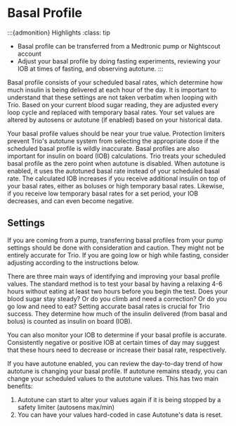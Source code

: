# Basal Profile
:::{admonition} Highlights
:class: tip
 - Basal profile can be transferred from a Medtronic pump or Nightscout account
 - Adjust your basal profile by doing fasting experiments, reviewing your IOB at times of fasting, and observing autotune.
:::

Basal profile consists of your scheduled basal rates, which determine how much insulin is being delivered at each hour of the day. It is important to understand that these settings are not taken verbatim when looping with Trio. Based on your current blood sugar reading, they are adjusted every loop cycle and replaced with temporary basal rates. Your set values are altered by autosens or autotune (if enabled) based on your historical data.

Your basal profile values should be near your true value. Protection limiters prevent Trio's autotune system from selecting the appropriate dose if the scheduled basal profile is wildly inaccurate. Basal profiles are also important for insulin on board (IOB) calculations. Trio treats your scheduled basal profile as the zero point when autotune is disabled. When autotune is enabled, it uses the autotuned basal rate instead of your scheduled basal rate. The calculated IOB increases if you receive additional insulin on top of your basal rates, either as boluses or high temporary basal rates. Likewise, if you receive low temporary basal rates for a set period, your IOB decreases, and can even become negative. 

## Settings
If you are coming from a pump, transferring basal profiles from your pump settings should be done with consideration and caution. They might not be entirely accurate for Trio. If you are going low or high while fasting, consider adjusting according to the instructions below.

There are three main ways of identifying and improving your basal profile values. The standard method is to test your basal by having a relaxing 4-6 hours without eating at least two hours before you begin the test. Does your blood sugar stay steady? Or do you climb and need a correction? Or do you go low and need to eat? Setting accurate basal rates is crucial for Trio success. They determine how much of the insulin delivered (from basal and bolus) is counted as insulin on board (IOB).

You can also monitor your IOB to determine if your basal profile is accurate. Consistently negative or positive IOB at certain times of day may suggest that these hours need to decrease or increase their basal rate, respectively.

If you have autotune enabled, you can review the day-to-day trend of how autotune is changing your basal profile. If autotune remains steady, you can change your scheduled values to the autotune values. This has two main benefits: 
1. Autotune can start to alter your values again if it is being stopped by a safety limiter (autosens max/min)
2. You can have your values hard-coded in case Autotune's data is reset.

